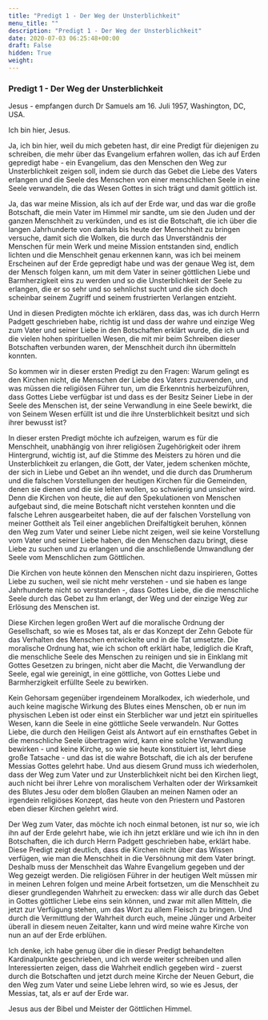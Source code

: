 ```yaml
---
title: "Predigt 1 - Der Weg der Unsterblichkeit"
menu_title: ""
description: "Predigt 1 - Der Weg der Unsterblichkeit"
date: 2020-07-03 06:25:48+00:00
draft: False
hidden: True
weight:
---
```

### Predigt 1 - Der Weg der Unsterblichkeit

Jesus - empfangen durch Dr Samuels am 16. Juli 1957, Washington, DC, USA.

Ich bin hier, Jesus.

Ja, ich bin hier, weil du mich gebeten hast, dir eine Predigt für diejenigen zu schreiben, die mehr über das Evangelium erfahren wollen, das ich auf Erden gepredigt habe - ein Evangelium, das den Menschen den Weg zur Unsterblichkeit zeigen soll, indem sie durch das Gebet die Liebe des Vaters erlangen und die Seele des Menschen von einer menschlichen Seele in eine Seele verwandeln, die das Wesen Gottes in sich trägt und damit göttlich ist.

Ja, das war meine Mission, als ich auf der Erde war, und das war die große Botschaft, die mein Vater im Himmel mir sandte, um sie den Juden und der ganzen Menschheit zu verkünden, und es ist die Botschaft, die ich über die langen Jahrhunderte von damals bis heute der Menschheit zu bringen versuche, damit sich die Wolken, die durch das Unverständnis der Menschen für mein Werk und meine Mission entstanden sind, endlich lichten und die Menschheit genau erkennen kann, was ich bei meinem Erscheinen auf der Erde gepredigt habe und was der genaue Weg ist, dem der Mensch folgen kann, um mit dem Vater in seiner göttlichen Liebe und Barmherzigkeit eins zu werden und so die Unsterblichkeit der Seele zu erlangen, die er so sehr und so sehnlichst sucht und die sich doch scheinbar seinem Zugriff und seinem frustrierten Verlangen entzieht.

Und in diesen Predigten möchte ich erklären, dass das, was ich durch Herrn Padgett geschrieben habe, richtig ist und dass der wahre und einzige Weg zum Vater und seiner Liebe in den Botschaften erklärt wurde, die ich und die vielen hohen spirituellen Wesen, die mit mir beim Schreiben dieser Botschaften verbunden waren, der Menschheit durch ihn übermitteln konnten.

So kommen wir in dieser ersten Predigt zu den Fragen: Warum gelingt es den Kirchen nicht, die Menschen der Liebe des Vaters zuzuwenden, und was müssen die religiösen Führer tun, um die Erkenntnis herbeizuführen, dass Gottes Liebe verfügbar ist und dass es der Besitz Seiner Liebe in der Seele des Menschen ist, der seine Verwandlung in eine Seele bewirkt, die von Seinem Wesen erfüllt ist und die ihre Unsterblichkeit besitzt und sich ihrer bewusst ist?

In dieser ersten Predigt möchte ich aufzeigen, warum es für die Menschheit, unabhängig von ihrer religiösen Zugehörigkeit oder ihrem Hintergrund, wichtig ist, auf die Stimme des Meisters zu hören und die Unsterblichkeit zu erlangen, die Gott, der Vater, jedem schenken möchte, der sich in Liebe und Gebet an ihn wendet, und die durch das Drumherum und die falschen Vorstellungen der heutigen Kirchen für die Gemeinden, denen sie dienen und die sie leiten wollen, so schwierig und unsicher wird. Denn die Kirchen von heute, die auf den Spekulationen von Menschen aufgebaut sind, die meine Botschaft nicht verstehen konnten und die falsche Lehren ausgearbeitet haben, die auf der falschen Vorstellung von meiner Gottheit als Teil einer angeblichen Dreifaltigkeit beruhen, können den Weg zum Vater und seiner Liebe nicht zeigen, weil sie keine Vorstellung vom Vater und seiner Liebe haben, die den Menschen dazu bringt, diese Liebe zu suchen und zu erlangen und die anschließende Umwandlung der Seele vom Menschlichen zum Göttlichen.

Die Kirchen von heute können den Menschen nicht dazu inspirieren, Gottes Liebe zu suchen, weil sie nicht mehr verstehen - und sie haben es lange Jahrhunderte nicht so verstanden -, dass Gottes Liebe, die die menschliche Seele durch das Gebet zu Ihm erlangt, der Weg und der einzige Weg zur Erlösung des Menschen ist.

Diese Kirchen legen großen Wert auf die moralische Ordnung der Gesellschaft, so wie es Moses tat, als er das Konzept der Zehn Gebote für das Verhalten des Menschen entwickelte und in die Tat umsetzte. Die moralische Ordnung hat, wie ich schon oft erklärt habe, lediglich die Kraft, die menschliche Seele des Menschen zu reinigen und sie in Einklang mit Gottes Gesetzen zu bringen, nicht aber die Macht, die Verwandlung der Seele, egal wie gereinigt, in eine göttliche, von Gottes Liebe und Barmherzigkeit erfüllte Seele zu bewirken.

Kein Gehorsam gegenüber irgendeinem Moralkodex, ich wiederhole, und auch keine magische Wirkung des Blutes eines Menschen, ob er nun im physischen Leben ist oder einst ein Sterblicher war und jetzt ein spirituelles Wesen, kann die Seele in eine göttliche Seele verwandeln. Nur Gottes Liebe, die durch den Heiligen Geist als Antwort auf ein ernsthaftes Gebet in die menschliche Seele übertragen wird, kann eine solche Verwandlung bewirken - und keine Kirche, so wie sie heute konstituiert ist, lehrt diese große Tatsache - und das ist die wahre Botschaft, die ich als der berufene Messias Gottes gelehrt habe. Und aus diesem Grund muss ich wiederholen, dass der Weg zum Vater und zur Unsterblichkeit nicht bei den Kirchen liegt, auch nicht bei ihrer Lehre von moralischem Verhalten oder der Wirksamkeit des Blutes Jesu oder dem bloßen Glauben an meinen Namen oder an irgendein religiöses Konzept, das heute von den Priestern und Pastoren eben dieser Kirchen gelehrt wird.

Der Weg zum Vater, das möchte ich noch einmal betonen, ist nur so, wie ich ihn auf der Erde gelehrt habe, wie ich ihn jetzt erkläre und wie ich ihn in den Botschaften, die ich durch Herrn Padgett geschrieben habe, erklärt habe. Diese Predigt zeigt deutlich, dass die Kirchen nicht über das Wissen verfügen, wie man die Menschheit in die Versöhnung mit dem Vater bringt. Deshalb muss der Menschheit das Wahre Evangelium gegeben und der Weg gezeigt werden. Die religiösen Führer in der heutigen Welt müssen mir in meinen Lehren folgen und meine Arbeit fortsetzen, um die Menschheit zu dieser grundlegenden Wahrheit zu erwecken: dass wir alle durch das Gebet in Gottes göttlicher Liebe eins sein können, und zwar mit allen Mitteln, die jetzt zur Verfügung stehen, um das Wort zu allem Fleisch zu bringen. Und durch die Vermittlung der Wahrheit durch euch, meine Jünger und Arbeiter überall in diesem neuen Zeitalter, kann und wird meine wahre Kirche von nun an auf der Erde erblühen.

Ich denke, ich habe genug über die in dieser Predigt behandelten Kardinalpunkte geschrieben, und ich werde weiter schreiben und allen Interessierten zeigen, dass die Wahrheit endlich gegeben wird - zuerst durch die Botschaften und jetzt durch meine Kirche der Neuen Geburt, die den Weg zum Vater und seine Liebe lehren wird, so wie es Jesus, der Messias, tat, als er auf der Erde war.

Jesus aus der Bibel und Meister der Göttlichen Himmel.
